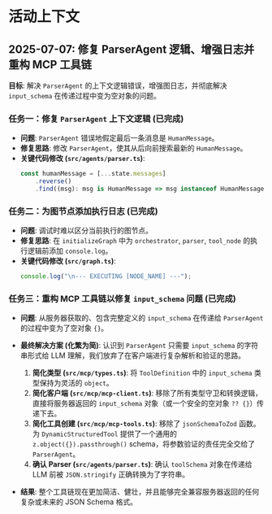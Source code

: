 # 活动上下文

## 2025-07-07: 修复 ParserAgent 逻辑、增强日志并重构 MCP 工具链

**目标**: 解决 `ParserAgent` 的上下文逻辑错误，增强图日志，并彻底解决 `input_schema` 在传递过程中变为空对象的问题。

### 任务一：修复 `ParserAgent` 上下文逻辑 (已完成)

-   **问题**: `ParserAgent` 错误地假定最后一条消息是 `HumanMessage`。
-   **修复思路**: 修改 `ParserAgent`，使其从后向前搜索最新的 `HumanMessage`。
-   **关键代码修改 (`src/agents/parser.ts`)**:
    ```typescript
    const humanMessage = [...state.messages]
        .reverse()
        .find((msg): msg is HumanMessage => msg instanceof HumanMessage);
    ```

### 任务二：为图节点添加执行日志 (已完成)

-   **问题**: 调试时难以区分当前执行的图节点。
-   **修复思路**: 在 `initializeGraph` 中为 `orchestrator`, `parser`, `tool_node` 的执行逻辑前添加 `console.log`。
-   **关键代码修改 (`src/graph.ts`)**:
    ```typescript
    console.log("\n--- EXECUTING [NODE_NAME] ---");
    ```

### 任务三：重构 MCP 工具链以修复 `input_schema` 问题 (已完成)

-   **问题**: 从服务器获取的、包含完整定义的 `input_schema` 在传递给 `ParserAgent` 的过程中变为了空对象 `{}`。
-   **最终解决方案 (化繁为简)**: 认识到 `ParserAgent` 只需要 `input_schema` 的字符串形式给 LLM 理解，我们放弃了在客户端进行复杂解析和验证的思路。

    1.  **简化类型 (`src/mcp/types.ts`)**: 将 `ToolDefinition` 中的 `input_schema` 类型保持为灵活的 `object`。
    2.  **简化客户端 (`src/mcp/mcp-client.ts`)**: 移除了所有类型守卫和转换逻辑，直接将服务器返回的 `input_schema` 对象（或一个安全的空对象 `?? {}`）传递下去。
    3.  **简化工具创建 (`src/mcp/mcp-tools.ts`)**: 移除了 `jsonSchemaToZod` 函数。为 `DynamicStructuredTool` 提供了一个通用的 `z.object({}).passthrough()` schema，将参数验证的责任完全交给了 `ParserAgent`。
    4.  **确认 Parser (`src/agents/parser.ts`)**: 确认 `toolSchema` 对象在传递给 LLM 前被 `JSON.stringify` 正确转换为了字符串。

-   **结果**: 整个工具链现在更加简洁、健壮，并且能够完全兼容服务器返回的任何复杂或未来的 JSON Schema 格式。
